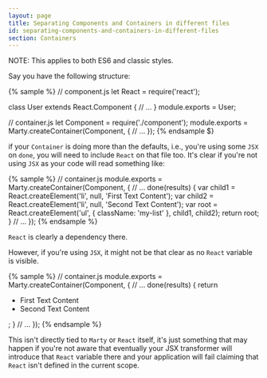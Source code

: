 ```yaml
---
layout: page
title: Separating Components and Containers in different files
id: separating-components-and-containers-in-different-files
section: Containers
---
```


NOTE: This applies to both ES6 and classic styles.

Say you have the following structure:

{% sample %}
// component.js
let React = require('react');

class User extends React.Component {
  // ...
}
module.exports = User;

// container.js
let Component = require('./component');
module.exports = Marty.createContainer(Component, {
  // ...
});
{% endsample $}

if your `Container` is doing more than the defaults, i.e., you're using some `JSX` on `done`, you 
will need to include `React` on that file too. It's clear if you're not using `JSX` as your code
will read something like:

{% sample %}
// container.js
module.exports = Marty.createContainer(Component, {
  // ...
  done(results) {
    var child1 = React.createElement('li', null, 'First Text Content');
    var child2 = React.createElement('li', null, 'Second Text Content');
    var root = React.createElement('ul', { className: 'my-list'  }, child1, child2);
    return root;
  }
  // ...
});
{% endsample %}

`React` is clearly a dependency there.

However, if you're using `JSX`, it might not be that clear as no `React` variable is visible.

{% sample %}
// container.js
module.exports = Marty.createContainer(Component, {
  // ...
  done(results) {
    return <ul className="my-list"><li>First Text Content</li><li>Second Text Content</li></ul>;
  }
  // ...
});
{% endsample %}

This isn't directly tied to `Marty` or `React` itself, it's just something that may happen if you're
not aware that eventually your JSX transformer will introduce that `React` variable there and your
application will fail claiming that `React` isn't defined in the current scope.
